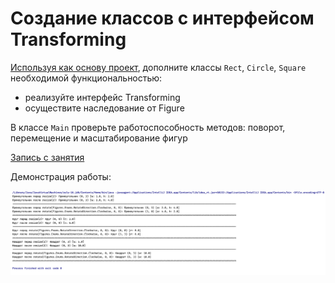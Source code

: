 # Создание классов с интерфейсом Transforming

[Используя как основу проект](https://github.com/ipetrushin/Figures), дополните классы `Rect`, `Circle`, `Square` 
необходимой функциональностью:

- реализуйте интерфейс Transforming
- осуществите наследование от Figure

В классе `Main` проверьте работоспособность методов: поворот, перемещение и масштабирование фигур

[Запись с занятия](https://youtu.be/iNY6EnWRSRs)

Демонстрация работы:

![demo](/raw/demo_1.png)

